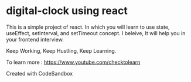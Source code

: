 # digital-clock using react

This is a simple project of react.
In which you will learn to use state, useEffect, setInterval, and setTimeout concept.
I beleive, It will help you in your frontend interview.

Keep Working, 
Keep Hustling,
Keep Learning.

To learn more : https://www.youtube.com/checktolearn

Created with CodeSandbox
